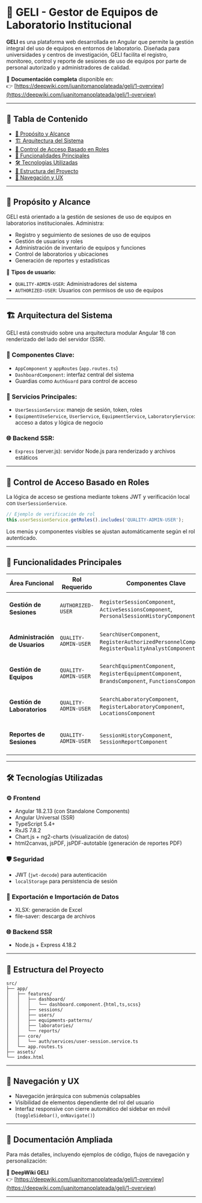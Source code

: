 
# 🧪 GELI - Gestor de Equipos de Laboratorio Institucional

**GELI** es una plataforma web desarrollada en Angular que permite la gestión integral del uso de equipos en entornos de laboratorio. Diseñada para universidades y centros de investigación, GELI facilita el registro, monitoreo, control y reporte de sesiones de uso de equipos por parte de personal autorizado y administradores de calidad.

📖 **Documentación completa** disponible en:  
👉 [https://deepwiki.com/juanitomanoplateada/geli/1-overview](https://deepwiki.com/juanitomanoplateada/geli/1-overview)

---

## 📑 Tabla de Contenido

- [🎯 Propósito y Alcance](#-propósito-y-alcance)
- [🏗️ Arquitectura del Sistema](#-arquitectura-del-sistema)
- [🔐 Control de Acceso Basado en Roles](#-control-de-acceso-basado-en-roles)
- [🧩 Funcionalidades Principales](#-funcionalidades-principales)
- [🛠️ Tecnologías Utilizadas](#-tecnologías-utilizadas)
- [📂 Estructura del Proyecto](#-estructura-del-proyecto)
- [🧭 Navegación y UX](#-navegación-y-ux)

---

## 🎯 Propósito y Alcance

GELI está orientado a la gestión de sesiones de uso de equipos en laboratorios institucionales. Administra:

- Registro y seguimiento de sesiones de uso de equipos
- Gestión de usuarios y roles
- Administración de inventario de equipos y funciones
- Control de laboratorios y ubicaciones
- Generación de reportes y estadísticas

👥 **Tipos de usuario:**
- `QUALITY-ADMIN-USER`: Administradores del sistema
- `AUTHORIZED-USER`: Usuarios con permisos de uso de equipos

---

## 🏗️ Arquitectura del Sistema

GELI está construido sobre una arquitectura modular Angular 18 con renderizado del lado del servidor (SSR). 

### 🔧 Componentes Clave:

- `AppComponent` y `appRoutes` (`app.routes.ts`)
- `DashboardComponent`: interfaz central del sistema
- Guardias como `AuthGuard` para control de acceso

### 🧵 Servicios Principales:
- `UserSessionService`: manejo de sesión, token, roles
- `EquipmentUseService`, `UserService`, `EquipmentService`, `LaboratoryService`: acceso a datos y lógica de negocio

### 🌐 Backend SSR:
- `Express` (server.js): servidor Node.js para renderizado y archivos estáticos

---

## 🔐 Control de Acceso Basado en Roles

La lógica de acceso se gestiona mediante tokens JWT y verificación local con `UserSessionService`.

```ts
// Ejemplo de verificación de rol
this.userSessionService.getRoles().includes('QUALITY-ADMIN-USER');
```

Los menús y componentes visibles se ajustan automáticamente según el rol autenticado.

---

## 🧩 Funcionalidades Principales

| Área Funcional         | Rol Requerido         | Componentes Clave                                                                 | Funcionalidad Principal                                             |
|------------------------|------------------------|-----------------------------------------------------------------------------------|----------------------------------------------------------------------|
| **Gestión de Sesiones**| `AUTHORIZED-USER`      | `RegisterSessionComponent`, `ActiveSessionsComponent`, `PersonalSessionHistoryComponent` | Registro y seguimiento de sesiones personales                      |
| **Administración de Usuarios** | `QUALITY-ADMIN-USER` | `SearchUserComponent`, `RegisterAuthorizedPersonnelComponent`, `RegisterQualityAnalystComponent` | Gestión y asignación de roles a usuarios                           |
| **Gestión de Equipos** | `QUALITY-ADMIN-USER`   | `SearchEquipmentComponent`, `RegisterEquipmentComponent`, `BrandsComponent`, `FunctionsComponent` | Inventario de equipos, marcas y funciones                          |
| **Gestión de Laboratorios** | `QUALITY-ADMIN-USER` | `SearchLaboratoryComponent`, `RegisterLaboratoryComponent`, `LocationsComponent` | Administración de laboratorios y ubicaciones                       |
| **Reportes de Sesiones** | `QUALITY-ADMIN-USER` | `SessionHistoryComponent`, `SessionReportComponent`                             | Visualización y exportación de reportes de sesiones                 |

---

## 🛠️ Tecnologías Utilizadas

### ⚙️ **Frontend**
- Angular 18.2.13 (con Standalone Components)
- Angular Universal (SSR)
- TypeScript 5.4+
- RxJS 7.8.2
- Chart.js + ng2-charts (visualización de datos)
- html2canvas, jsPDF, jsPDF-autotable (generación de reportes PDF)

### 🛡️ **Seguridad**
- JWT (`jwt-decode`) para autenticación
- `localStorage` para persistencia de sesión

### 📁 **Exportación e Importación de Datos**
- XLSX: generación de Excel
- file-saver: descarga de archivos

### 🌐 **Backend SSR**
- Node.js + Express 4.18.2

---

## 📂 Estructura del Proyecto

```plaintext
src/
├── app/
│   ├── features/
│   │   ├── dashboard/
│   │   │   └── dashboard.component.{html,ts,scss}
│   │   ├── sessions/
│   │   ├── users/
│   │   ├── equipments-patterns/
│   │   ├── laboratories/
│   │   └── reports/
│   ├── core/
│   │   └── auth/services/user-session.service.ts
│   └── app.routes.ts
├── assets/
└── index.html
```

---

## 🧭 Navegación y UX

- Navegación jerárquica con submenús colapsables
- Visibilidad de elementos dependiente del rol del usuario
- Interfaz responsive con cierre automático del sidebar en móvil (`toggleSidebar()`, `onNavigate()`)

---

## 🔗 Documentación Ampliada

Para más detalles, incluyendo ejemplos de código, flujos de navegación y personalización:

📘 **DeepWiki GELI**  
👉 [https://deepwiki.com/juanitomanoplateada/geli/1-overview](https://deepwiki.com/juanitomanoplateada/geli/1-overview)

---
